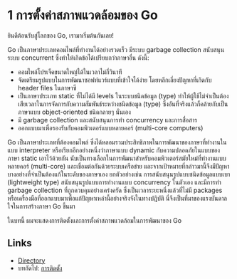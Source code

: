 # 1 การตั้งค่าสภาพแวดล้อมของ Go 

ยินดีต้อนรับสู่โลกของ Go, เรามาเริ่มต้นกันเลย!

Go เป็นภาษาประเภทคอมไพล์ที่ทำงานได้อย่างรวดเร็ว มีระบบ garbage collection สนับสนุนระบบ concurrent ซึ่งทำให้เกิดข้อได้เปรียบกว่าภาษาอื่น ดังนี้:

- คอมไพล์โปรเจ็คขนาดใหญ่ได้ในเวลาไม่กี่วินาที
- จัดเตรียมรูปแบบในการพัฒนาซอฟท์แวร์แบบที่เข้าใจได้ง่าย โดยหลีกเลี่ยงปัญหาที่เกิดกับ header files ในภาษาซี
- เป็นภาษาประเภท static ที่ไม่ได้มี levels ในระบบชนิดข้อมูล (type) ทำให้ผู้ใช้ไม่จำเป็นต้องเสียเวลาในการจัดการกับความสัมพันธ์ระหว่างชนิดข้อมูล (type) ซึ่งอันที่จริงแล้วก็คล้ายกับเป็นภาษาแบบ object-oriented ชนิดกลายๆ นั่นเอง
- มี garbage collection และสนับสนุนการทำ concurrency และการสื่อสาร
- ออกแบบมาเพื่อรองรับกับคอมพิวเตอร์แบบหลายคอร์ (multi-core computers)

Go เป็นภาษาประเภทที่ต้องคอมไพล์ ซึ่งได้หลอมรวมประสิทธิภาพในการพัฒนาของภาษาที่ทำงานในแบบ interpreter หรือเรียกอีกอย่างหนึ่งว่าภาษาแบบ dynamic กับความปลอดภัยในแบบของภาษา static เอาไว้ด้วยกัน นับเป็นทางเลือกในการพัฒนาสำหรับคอมพิวเตอร์สมัยใหม่ที่ทำงานแบบหลายคอร์ (multi-core) และเชื่อมต่อกันด้วยระบบเครือข่าย และจากเป้าหมายที่กล่าวมานี้จึงมีปัญหาบางอย่างที่จำเป็นต้องแก้ในระดับของภาษาเอง ยกตัวอย่างเช่น การสนับสนุนรูปแบบชนิดข้อมูลแบบเบา (lightweight type) สนับสนุนรูปแบบการทำงานแบบ concurrency ในตัวเอง และมีการทำ garbage collection ที่ถูกควบคุมอย่างเคร่งครัด
ซึ่งเป็นเวลาระยะหนึ่งแล้วที่ไม่มี packages หรือเครื่องมือที่ออกแบบมาเพื่อแก้ปัญหาเหล่านี้อย่างจริงจังในทางปฎิบัติ นี่จึงเป็นที่มาของแรงบันดาลใจในการสร้างภาษา Go ขึ้นมา

ในบทนี้ ผมจะแสดงการติดตั้งและการตั้งค่าสภาพแวดล้อมในการพัฒนาของ Go

## Links

- [Directory](preface.md)
- บทถัดไป: [การติดตั้ง](01.1.md)
